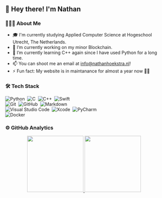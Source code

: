 ## 👋 Hey there! I'm Nathan

### 👨🏻‍💻 About Me
- 🎓 I'm currently studying Applied Computer Science at Hogeschool Utrecht, The Netherlands.
- 🔭 I’m currently working on my minor Blockchain.
- 🌱 I’m currently learning C++ again since I have used Python for a long time.
- 📫 You can shoot me an email at info@nathanhoekstra.nl!
- ⚡ Fun fact: My website is in maintanance for almost a year now 🤦‍♂️

### 🛠 Tech Stack
![Python](https://img.shields.io/badge/-Python-05122A?style=flat&logo=python)&nbsp;
![C](https://img.shields.io/badge/-C-05122A?style=flat&logo=C&logoColor=A8B9CC)&nbsp;
![C++](https://img.shields.io/badge/-C++-05122A?style=flat&logo=C%2B%2B&logoColor=00599C)&nbsp;
![Swift](https://img.shields.io/badge/-Swift-05122A?style=flat&logo=swift)\
![Git](https://img.shields.io/badge/-Git-05122A?style=flat&logo=git)&nbsp;
![GitHub](https://img.shields.io/badge/-GitHub-05122A?style=flat&logo=github)&nbsp;
![Markdown](https://img.shields.io/badge/-Markdown-05122A?style=flat&logo=markdown)\
![Visual Studio Code](https://img.shields.io/badge/-Visual%20Studio%20Code-05122A?style=flat&logo=visual-studio-code&logoColor=007ACC)&nbsp;
![Xcode](https://img.shields.io/badge/-Xcode-05122A?style=flat&logo=Xcode)&nbsp;
![PyCharm](https://img.shields.io/badge/-PyCharm-05122A?style=flat&logo=PyCharm&logoColor=007ACC)\
![Docker](https://img.shields.io/badge/-Docker-05122A?style=flat&logo=docker&logoColor=007ACC)&nbsp;

### ⚙️ GitHub Analytics

<p align="center">
<a href="https://github.com/NathanHoekstra">
  <img height="180em" src="https://github-readme-stats-eight-theta.vercel.app/api?username=NathanHoekstra&show_icons=true&theme=algolia&include_all_commits=true&count_private=true"/>
  <img height="180em" src="https://github-readme-stats-eight-theta.vercel.app/api/top-langs/?username=NathanHoekstra&layout=compact&langs_count=8&theme=algolia"/>
</a>
</p>

